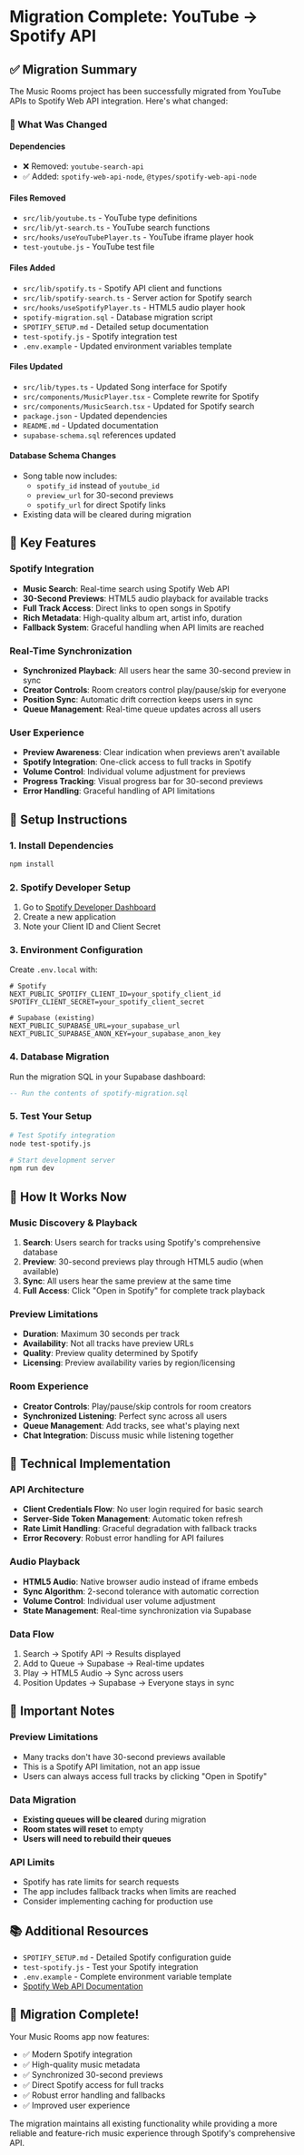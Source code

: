 # Migration Complete: YouTube → Spotify API

## ✅ Migration Summary

The Music Rooms project has been successfully migrated from YouTube APIs to Spotify Web API integration. Here's what changed:

### 🔄 What Was Changed

#### **Dependencies**

-   ❌ Removed: `youtube-search-api`
-   ✅ Added: `spotify-web-api-node`, `@types/spotify-web-api-node`

#### **Files Removed**

-   `src/lib/youtube.ts` - YouTube type definitions
-   `src/lib/yt-search.ts` - YouTube search functions
-   `src/hooks/useYouTubePlayer.ts` - YouTube iframe player hook
-   `test-youtube.js` - YouTube test file

#### **Files Added**

-   `src/lib/spotify.ts` - Spotify API client and functions
-   `src/lib/spotify-search.ts` - Server action for Spotify search
-   `src/hooks/useSpotifyPlayer.ts` - HTML5 audio player hook
-   `spotify-migration.sql` - Database migration script
-   `SPOTIFY_SETUP.md` - Detailed setup documentation
-   `test-spotify.js` - Spotify integration test
-   `.env.example` - Updated environment variables template

#### **Files Updated**

-   `src/lib/types.ts` - Updated Song interface for Spotify
-   `src/components/MusicPlayer.tsx` - Complete rewrite for Spotify
-   `src/components/MusicSearch.tsx` - Updated for Spotify search
-   `package.json` - Updated dependencies
-   `README.md` - Updated documentation
-   `supabase-schema.sql` references updated

#### **Database Schema Changes**

-   Song table now includes:
    -   `spotify_id` instead of `youtube_id`
    -   `preview_url` for 30-second previews
    -   `spotify_url` for direct Spotify links
-   Existing data will be cleared during migration

## 🎯 Key Features

### **Spotify Integration**

-   **Music Search**: Real-time search using Spotify Web API
-   **30-Second Previews**: HTML5 audio playback for available tracks
-   **Full Track Access**: Direct links to open songs in Spotify
-   **Rich Metadata**: High-quality album art, artist info, duration
-   **Fallback System**: Graceful handling when API limits are reached

### **Real-Time Synchronization**

-   **Synchronized Playback**: All users hear the same 30-second preview in sync
-   **Creator Controls**: Room creators control play/pause/skip for everyone
-   **Position Sync**: Automatic drift correction keeps users in sync
-   **Queue Management**: Real-time queue updates across all users

### **User Experience**

-   **Preview Awareness**: Clear indication when previews aren't available
-   **Spotify Integration**: One-click access to full tracks in Spotify
-   **Volume Control**: Individual volume adjustment for previews
-   **Progress Tracking**: Visual progress bar for 30-second previews
-   **Error Handling**: Graceful handling of API limitations

## 🚀 Setup Instructions

### 1. **Install Dependencies**

```bash
npm install
```

### 2. **Spotify Developer Setup**

1. Go to [Spotify Developer Dashboard](https://developer.spotify.com/dashboard/applications)
2. Create a new application
3. Note your Client ID and Client Secret

### 3. **Environment Configuration**

Create `.env.local` with:

```env
# Spotify
NEXT_PUBLIC_SPOTIFY_CLIENT_ID=your_spotify_client_id
SPOTIFY_CLIENT_SECRET=your_spotify_client_secret

# Supabase (existing)
NEXT_PUBLIC_SUPABASE_URL=your_supabase_url
NEXT_PUBLIC_SUPABASE_ANON_KEY=your_supabase_anon_key
```

### 4. **Database Migration**

Run the migration SQL in your Supabase dashboard:

```sql
-- Run the contents of spotify-migration.sql
```

### 5. **Test Your Setup**

```bash
# Test Spotify integration
node test-spotify.js

# Start development server
npm run dev
```

## 🎵 How It Works Now

### **Music Discovery & Playback**

1. **Search**: Users search for tracks using Spotify's comprehensive database
2. **Preview**: 30-second previews play through HTML5 audio (when available)
3. **Sync**: All users hear the same preview at the same time
4. **Full Access**: Click "Open in Spotify" for complete track playback

### **Preview Limitations**

-   **Duration**: Maximum 30 seconds per track
-   **Availability**: Not all tracks have preview URLs
-   **Quality**: Preview quality determined by Spotify
-   **Licensing**: Preview availability varies by region/licensing

### **Room Experience**

-   **Creator Controls**: Play/pause/skip controls for room creators
-   **Synchronized Listening**: Perfect sync across all users
-   **Queue Management**: Add tracks, see what's playing next
-   **Chat Integration**: Discuss music while listening together

## 🔧 Technical Implementation

### **API Architecture**

-   **Client Credentials Flow**: No user login required for basic search
-   **Server-Side Token Management**: Automatic token refresh
-   **Rate Limit Handling**: Graceful degradation with fallback tracks
-   **Error Recovery**: Robust error handling for API failures

### **Audio Playback**

-   **HTML5 Audio**: Native browser audio instead of iframe embeds
-   **Sync Algorithm**: 2-second tolerance with automatic correction
-   **Volume Control**: Individual user volume adjustment
-   **State Management**: Real-time synchronization via Supabase

### **Data Flow**

1. Search → Spotify API → Results displayed
2. Add to Queue → Supabase → Real-time updates
3. Play → HTML5 Audio → Sync across users
4. Position Updates → Supabase → Everyone stays in sync

## 🚨 Important Notes

### **Preview Limitations**

-   Many tracks don't have 30-second previews available
-   This is a Spotify API limitation, not an app issue
-   Users can always access full tracks by clicking "Open in Spotify"

### **Data Migration**

-   **Existing queues will be cleared** during migration
-   **Room states will reset** to empty
-   **Users will need to rebuild their queues**

### **API Limits**

-   Spotify has rate limits for search requests
-   The app includes fallback tracks when limits are reached
-   Consider implementing caching for production use

## 📚 Additional Resources

-   `SPOTIFY_SETUP.md` - Detailed Spotify configuration guide
-   `test-spotify.js` - Test your Spotify integration
-   `.env.example` - Complete environment variable template
-   [Spotify Web API Documentation](https://developer.spotify.com/documentation/web-api/)

## 🎉 Migration Complete!

Your Music Rooms app now features:

-   ✅ Modern Spotify integration
-   ✅ High-quality music metadata
-   ✅ Synchronized 30-second previews
-   ✅ Direct Spotify access for full tracks
-   ✅ Robust error handling and fallbacks
-   ✅ Improved user experience

The migration maintains all existing functionality while providing a more reliable and feature-rich music experience through Spotify's comprehensive API.
